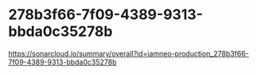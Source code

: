 # 278b3f66-7f09-4389-9313-bbda0c35278b
https://sonarcloud.io/summary/overall?id=iamneo-production_278b3f66-7f09-4389-9313-bbda0c35278b

